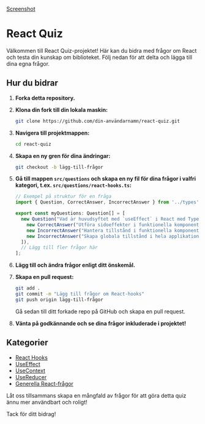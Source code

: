 [Screenshot](./public/screenshot.png)

# React Quiz

Välkommen till React Quiz-projektet! Här kan du bidra med frågor om React och testa din kunskap om biblioteket. Följ nedan för att delta och lägga till dina egna frågor.

## Hur du bidrar

1. **Forka detta repository.**

2. **Klona din fork till din lokala maskin:**

   ```bash
   git clone https://github.com/din-användarnamn/react-quiz.git
   ```

3. **Navigera till projektmappen:**

   ```bash
   cd react-quiz
   ```

4. **Skapa en ny gren för dina ändringar:**

   ```bash
   git checkout -b lägg-till-frågor
   ```

5. **Gå till mappen `src/questions` och skapa en ny fil för dina frågor i valfri kategori, t.ex. `src/questions/react-hooks.ts`:**

   ```typescript
   // Exempel på struktur för en fråga
   import { Question, CorrectAnswer, IncorrectAnswer } from '../types';

   export const myQuestions: Question[] = [
     new Question("Vad är huvudsyftet med `useEffect` i React med TypeScript?", [
       new CorrectAnswer("Utföra sidoeffekter i funktionella komponenter"),
       new IncorrectAnswer("Hantera tillstånd i funktionella komponenter"),
       new IncorrectAnswer("Skapa globala tillstånd i hela applikationen"),
     ]),
     // Lägg till fler frågor här
   ];
   ```

6. **Lägg till och ändra frågor enligt ditt önskemål.**

7. **Skapa en pull request:**

   ```bash
   git add .
   git commit -m "Lägg till frågor om React-hooks"
   git push origin lägg-till-frågor
   ```

   Gå sedan till ditt forkade repo på GitHub och skapa en pull request.

8. **Vänta på godkännande och se dina frågor inkluderade i projektet!**

## Kategorier

- [React Hooks](src/questions/react-hooks.ts)
- [UseEffect](src/questions/use-effect.ts)
- [UseContext](src/questions/use-context.ts)
- [UseReducer](src/questions/use-reducer.ts)
- [Generella React-frågor](src/questions/react-general.ts)

Låt oss tillsammans skapa en mångfald av frågor för att göra detta quiz ännu mer användbart och roligt!

Tack för ditt bidrag!
